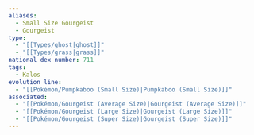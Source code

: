 ```yaml
---
aliases:
  - Small Size Gourgeist
  - Gourgeist
type:
  - "[[Types/ghost|ghost]]"
  - "[[Types/grass|grass]]"
national dex number: 711
tags:
  - Kalos
evolution line:
  - "[[Pokémon/Pumpkaboo (Small Size)|Pumpkaboo (Small Size)]]"
associated:
  - "[[Pokémon/Gourgeist (Average Size)|Gourgeist (Average Size)]]"
  - "[[Pokémon/Gourgeist (Large Size)|Gourgeist (Large Size)]]"
  - "[[Pokémon/Gourgeist (Super Size)|Gourgeist (Super Size)]]"
---
```

